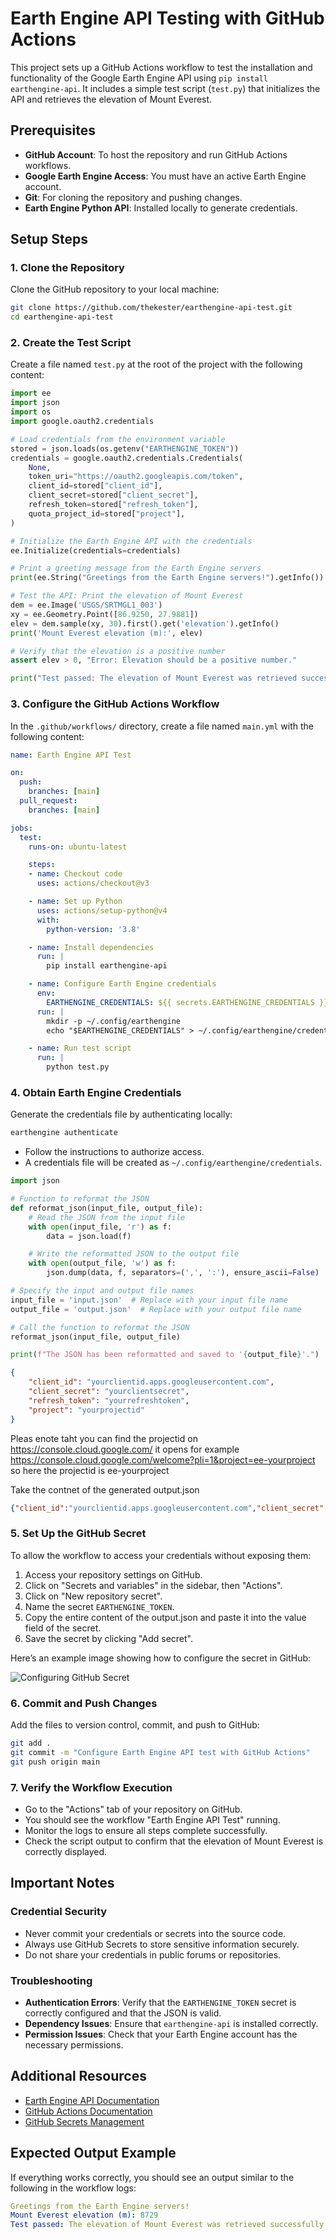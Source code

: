 # Earth Engine API Testing with GitHub Actions

This project sets up a GitHub Actions workflow to test the installation and functionality of the Google Earth Engine API using `pip install earthengine-api`. It includes a simple test script (`test.py`) that initializes the API and retrieves the elevation of Mount Everest.

## Prerequisites

- **GitHub Account**: To host the repository and run GitHub Actions workflows.
- **Google Earth Engine Access**: You must have an active Earth Engine account.
- **Git**: For cloning the repository and pushing changes.
- **Earth Engine Python API**: Installed locally to generate credentials.

## Setup Steps

### 1. Clone the Repository

Clone the GitHub repository to your local machine:

```bash
git clone https://github.com/thekester/earthengine-api-test.git
cd earthengine-api-test
```

### 2. Create the Test Script

Create a file named `test.py` at the root of the project with the following content:

```python
import ee
import json
import os
import google.oauth2.credentials

# Load credentials from the environment variable
stored = json.loads(os.getenv("EARTHENGINE_TOKEN"))
credentials = google.oauth2.credentials.Credentials(
    None,
    token_uri="https://oauth2.googleapis.com/token",
    client_id=stored["client_id"],
    client_secret=stored["client_secret"],
    refresh_token=stored["refresh_token"],
    quota_project_id=stored["project"],
)

# Initialize the Earth Engine API with the credentials
ee.Initialize(credentials=credentials)

# Print a greeting message from the Earth Engine servers
print(ee.String("Greetings from the Earth Engine servers!").getInfo())

# Test the API: Print the elevation of Mount Everest
dem = ee.Image('USGS/SRTMGL1_003')
xy = ee.Geometry.Point([86.9250, 27.9881])
elev = dem.sample(xy, 30).first().get('elevation').getInfo()
print('Mount Everest elevation (m):', elev)

# Verify that the elevation is a positive number
assert elev > 0, "Error: Elevation should be a positive number."

print("Test passed: The elevation of Mount Everest was retrieved successfully.")
```

### 3. Configure the GitHub Actions Workflow

In the `.github/workflows/` directory, create a file named `main.yml` with the following content:

```yaml
name: Earth Engine API Test

on:
  push:
    branches: [main]
  pull_request:
    branches: [main]

jobs:
  test:
    runs-on: ubuntu-latest

    steps:
    - name: Checkout code
      uses: actions/checkout@v3

    - name: Set up Python
      uses: actions/setup-python@v4
      with:
        python-version: '3.8'

    - name: Install dependencies
      run: |
        pip install earthengine-api

    - name: Configure Earth Engine credentials
      env:
        EARTHENGINE_CREDENTIALS: ${{ secrets.EARTHENGINE_CREDENTIALS }}
      run: |
        mkdir -p ~/.config/earthengine
        echo "$EARTHENGINE_CREDENTIALS" > ~/.config/earthengine/credentials

    - name: Run test script
      run: |
        python test.py
```

### 4. Obtain Earth Engine Credentials

Generate the credentials file by authenticating locally:

```bash
earthengine authenticate
```

- Follow the instructions to authorize access.
- A credentials file will be created as `~/.config/earthengine/credentials`.

```python
import json

# Function to reformat the JSON
def reformat_json(input_file, output_file):
    # Read the JSON from the input file
    with open(input_file, 'r') as f:
        data = json.load(f)

    # Write the reformatted JSON to the output file
    with open(output_file, 'w') as f:
        json.dump(data, f, separators=(',', ':'), ensure_ascii=False)

# Specify the input and output file names
input_file = 'input.json'  # Replace with your input file name
output_file = 'output.json'  # Replace with your output file name

# Call the function to reformat the JSON
reformat_json(input_file, output_file)

print(f"The JSON has been reformatted and saved to '{output_file}'.")
```

```json
{
    "client_id": "yourclientid.apps.googleusercontent.com",
    "client_secret": "yourclientsecret",
    "refresh_token": "yourrefreshtoken",
    "project": "yourprojectid"
}
```

Pleas enote taht you can find the projectid on https://console.cloud.google.com/ it opens for example https://console.cloud.google.com/welcome?pli=1&project=ee-yourproject so here the projectid is ee-yourproject

Take the contnet of the generated output.json

```json
{"client_id":"yourclientid.apps.googleusercontent.com","client_secret":"yourclientsecret","refresh_token":"yourrefreshtoken","project":"yourprojectid"}
```

### 5. Set Up the GitHub Secret

To allow the workflow to access your credentials without exposing them:

1. Access your repository settings on GitHub.
2. Click on "Secrets and variables" in the sidebar, then "Actions".
3. Click on "New repository secret".
4. Name the secret `EARTHENGINE_TOKEN`.
6. Copy the entire content of the output.json and paste it into the value field of the secret.
8. Save the secret by clicking "Add secret".

Here’s an example image showing how to configure the secret in GitHub:

![Configuring GitHub Secret](EARTHENGINE_TOKEN.png)

### 6. Commit and Push Changes

Add the files to version control, commit, and push to GitHub:

```bash
git add .
git commit -m "Configure Earth Engine API test with GitHub Actions"
git push origin main
```

### 7. Verify the Workflow Execution

- Go to the "Actions" tab of your repository on GitHub.
- You should see the workflow "Earth Engine API Test" running.
- Monitor the logs to ensure all steps complete successfully.
- Check the script output to confirm that the elevation of Mount Everest is correctly displayed.

## Important Notes

### Credential Security

- Never commit your credentials or secrets into the source code.
- Always use GitHub Secrets to store sensitive information securely.
- Do not share your credentials in public forums or repositories.

### Troubleshooting

- **Authentication Errors**: Verify that the `EARTHENGINE_TOKEN` secret is correctly configured and that the JSON is valid.
- **Dependency Issues**: Ensure that `earthengine-api` is installed correctly.
- **Permission Issues**: Check that your Earth Engine account has the necessary permissions.

## Additional Resources

- [Earth Engine API Documentation](https://developers.google.com/earth-engine)
- [GitHub Actions Documentation](https://docs.github.com/en/actions)
- [GitHub Secrets Management](https://docs.github.com/en/actions/security-guides/encrypted-secrets)

## Expected Output Example

If everything works correctly, you should see an output similar to the following in the workflow logs:

```yaml
Greetings from the Earth Engine servers!
Mount Everest elevation (m): 8729
Test passed: The elevation of Mount Everest was retrieved successfully.
```
